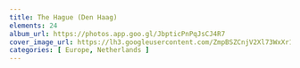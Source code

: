```yaml
---
title: The Hague (Den Haag)
elements: 24
album_url: https://photos.app.goo.gl/JbpticPnPqJsCJ4R7
cover_image_url: https://lh3.googleusercontent.com/ZmpBSZCnjV2Xl73WxXr1tamm-zefKuYVTEfZ98VnRiyy6w3L6x5Edacxfp_Zcje8-LiparYK7jB5pnQO9H7RPM4qGA2KN_gsOsRxDIW5R2W5BS_uhN5cy1W7qOBpNoT4OE5fy_OMJTPv3gzcm63MLqhAk9YOt0y_-fvFiD7FB29mZAqsE5AmULCZX0m5vbtNrzD3BGlhZ7sINtLRwd4KFXZ1E5vufeMit2ICtP0wMvAKTXjaMgvXYB1pZp6xw1UJwMGrpEdsN9p32p9DfqGE36y1JfQp-OO3_eRbYGM6mIdprfxoNiiGRa9Qmx6pmhn1A5rvUkgIOXmBMGl8WNWfSY96GXmzOaDVDConPTOwZJ0OT9BA33ESsqT7cF5FQ6lV2FUn-Q6hZHJzK6wCJRyIY2Rj26tWw1GpmdCIaZM4JTpaoRTh6wWGwCAVOZW9PJWTzUtunmkB_LGN1-Jv6rrXrJsoZjz7QXzoNFECIR9273iXaub5uSbjoN-Qr3Nc3KtM13idCKQpQG1B1BOdT8EHDwOgWKhWILDGo19MIqfgz7vl8eIFZz05OuNIxHIlS-zjShtUTBfbziM2OhpgM-xTQM4Pw8IVbB8PpMTCQ9w4SvqCyL6q93u15ALh5-JWQHu6amDHkMUTItwwOVSMJsErSNTz7qj1dO3M38mo2RLKZE-J0D0PJ3y_6X4v=s218-p-k-no
categories: [ Europe, Netherlands ]
---
```

